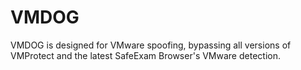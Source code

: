 # VMDOG
VMDOG is designed for VMware spoofing, bypassing all versions of VMProtect and the latest SafeExam Browser's VMware detection.
